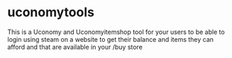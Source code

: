 # uconomytools
This is a Uconomy and Uconomyitemshop tool for your users to be able to login using steam on a website to get their balance and items they can afford and that are available in your /buy store

